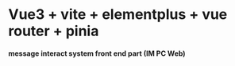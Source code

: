 # Vue3 + vite + elementplus + vue router + pinia
#### message interact system front end part (IM PC Web)